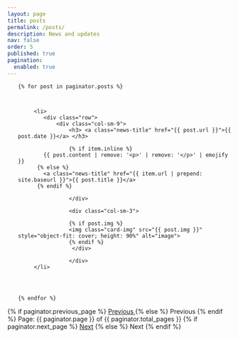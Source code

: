 ```yaml
---
layout: page
title: posts
permalink: /posts/
description: News and updates
nav: false
order: 5
published: true
pagination:
  enabled: true
---
```



<div>






<ul class="post-list"> 

	
	
    {% for post in paginator.posts %}
	
		
		 
		 <li>
			<div class="row">
				<div class="col-sm-9">
					<h3> <a class="news-title" href="{{ post.url }}">{{ post.date }}</a> </h3> 
					
					{% if item.inline %}
            {{ post.content | remove: '<p>' | remove: '</p>' | emojify }}
          {% else %}
            <a class="news-title" href="{{ item.url | prepend: site.baseurl }}">{{ post.title }}</a>
          {% endif %}
					
					</div>
					
					<div class="col-sm-3"> 
					
					{% if post.img %}
					<img class="card-img" src="{{ post.img }}" style="object-fit: cover; height: 90%" alt="image">
					{% endif %}
					 </div> 
					
					</div> 
		 </li> 
		 
		
		
		
    {% endfor %}
	
		
	
		 
		 
</ul>
 
</div>
<!-- Pagination links -->
<div class="pagination">
  {% if paginator.previous_page %}
    <a href="{{ paginator.previous_page_path }}" class="previous">
      Previous
    </a>
  {% else %}
    <span class="previous">Previous</span>
  {% endif %}
  <span class="page_number ">
    Page: {{ paginator.page }} of {{ paginator.total_pages }}
  </span>
  {% if paginator.next_page %}
    <a href="{{ paginator.next_page_path }}" class="next">Next</a>
  {% else %}
    <span class="next ">Next</span>
  {% endif %}
</div>
